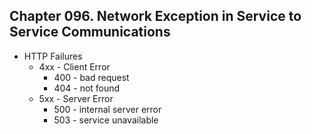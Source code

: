 
## Chapter 096. Network Exception in Service to Service Communications

* HTTP Failures
    * 4xx - Client Error
        * 400 - bad request
        * 404 - not found 
    * 5xx - Server Error
        * 500 - internal server error
        * 503 - service unavailable
